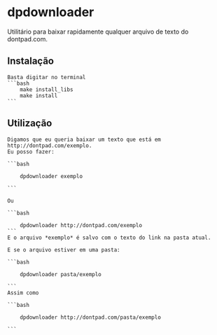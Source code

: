 # dpdownloader
Utilitário para baixar rapidamente qualquer arquivo de texto do dontpad.com.

## Instalação
	Basta digitar no terminal
	```bash
		make install_libs
		make install
	```
## Utilização
	Digamos que eu queria baixar um texto que está em http://dontpad.com/exemplo.
	Eu posso fazer:
	
	```bash

		dpdownloader exemplo
	
	```
	
	Ou
	
	```bash

		dpdownloader http://dontpad.com/exemplo
	```
	E o arquivo *exemplo* é salvo com o texto do link na pasta atual.

	E se o arquivo estiver em uma pasta:
	
	```bash

		dpdownloader pasta/exemplo
	
	```
	Assim como
	
	```bash

		dpdownloader http://dontpad.com/pasta/exemplo
	
	```

